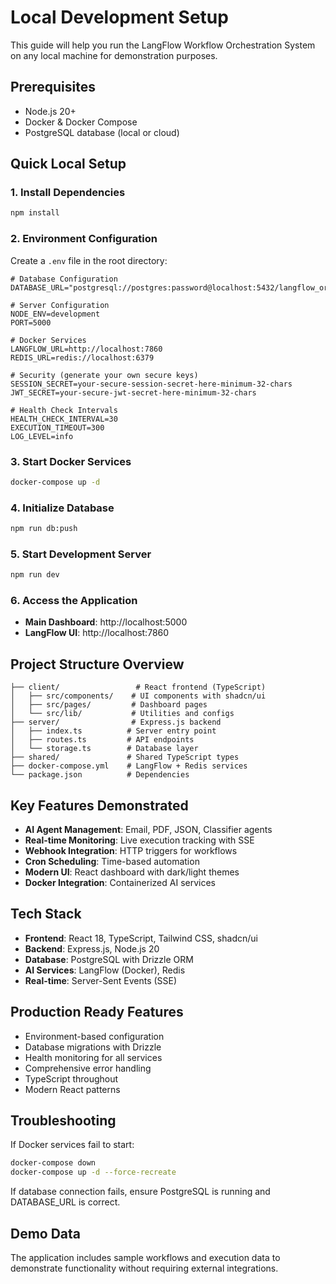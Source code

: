 
# Local Development Setup

This guide will help you run the LangFlow Workflow Orchestration System on any local machine for demonstration purposes.

## Prerequisites

- Node.js 20+ 
- Docker & Docker Compose
- PostgreSQL database (local or cloud)

## Quick Local Setup

### 1. Install Dependencies
```bash
npm install
```

### 2. Environment Configuration
Create a `.env` file in the root directory:

```env
# Database Configuration
DATABASE_URL="postgresql://postgres:password@localhost:5432/langflow_orchestration"

# Server Configuration
NODE_ENV=development
PORT=5000

# Docker Services
LANGFLOW_URL=http://localhost:7860
REDIS_URL=redis://localhost:6379

# Security (generate your own secure keys)
SESSION_SECRET=your-secure-session-secret-here-minimum-32-chars
JWT_SECRET=your-secure-jwt-secret-here-minimum-32-chars

# Health Check Intervals
HEALTH_CHECK_INTERVAL=30
EXECUTION_TIMEOUT=300
LOG_LEVEL=info
```

### 3. Start Docker Services
```bash
docker-compose up -d
```

### 4. Initialize Database
```bash
npm run db:push
```

### 5. Start Development Server
```bash
npm run dev
```

### 6. Access the Application
- **Main Dashboard**: http://localhost:5000
- **LangFlow UI**: http://localhost:7860

## Project Structure Overview

```
├── client/                 # React frontend (TypeScript)
│   ├── src/components/    # UI components with shadcn/ui
│   ├── src/pages/         # Dashboard pages
│   └── src/lib/           # Utilities and configs
├── server/                # Express.js backend
│   ├── index.ts          # Server entry point
│   ├── routes.ts         # API endpoints
│   └── storage.ts        # Database layer
├── shared/               # Shared TypeScript types
├── docker-compose.yml    # LangFlow + Redis services
└── package.json          # Dependencies
```

## Key Features Demonstrated

- **AI Agent Management**: Email, PDF, JSON, Classifier agents
- **Real-time Monitoring**: Live execution tracking with SSE
- **Webhook Integration**: HTTP triggers for workflows
- **Cron Scheduling**: Time-based automation
- **Modern UI**: React dashboard with dark/light themes
- **Docker Integration**: Containerized AI services

## Tech Stack

- **Frontend**: React 18, TypeScript, Tailwind CSS, shadcn/ui
- **Backend**: Express.js, Node.js 20
- **Database**: PostgreSQL with Drizzle ORM
- **AI Services**: LangFlow (Docker), Redis
- **Real-time**: Server-Sent Events (SSE)

## Production Ready Features

- Environment-based configuration
- Database migrations with Drizzle
- Health monitoring for all services
- Comprehensive error handling
- TypeScript throughout
- Modern React patterns

## Troubleshooting

If Docker services fail to start:
```bash
docker-compose down
docker-compose up -d --force-recreate
```

If database connection fails, ensure PostgreSQL is running and DATABASE_URL is correct.

## Demo Data

The application includes sample workflows and execution data to demonstrate functionality without requiring external integrations.
